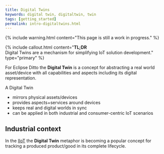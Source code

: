 ```yaml
---
title: Digital Twins
keywords: digital twin, digitaltwin, twin
tags: [getting_started]
permalink: intro-digitaltwins.html
---
```


{% include warning.html content="This page is still a work in progress." %}

{% include callout.html content="**TL;DR**<br/>Digital Twins are a mechanism for simplifying IoT solution development." type="primary" %}

For Eclipse Ditto the **Digital Twin** is a concept for abstracting a real world asset/device with 
all capabilities and aspects including its digital representation.

A Digital Twin
* mirrors physical assets/devices
* provides aspects+services around devices
* keeps real and digital worlds in sync
* can be applied in both industrial and consumer-centric IoT scenarios

## Industrial context

In the <a href="#" data-toggle="tooltip" data-original-title="{{site.data.glossary.iiot}}">IIoT</a> the **Digital Twin** 
metaphor is becoming a popular concept for tracking a produced product/good in its complete lifecycle. 
